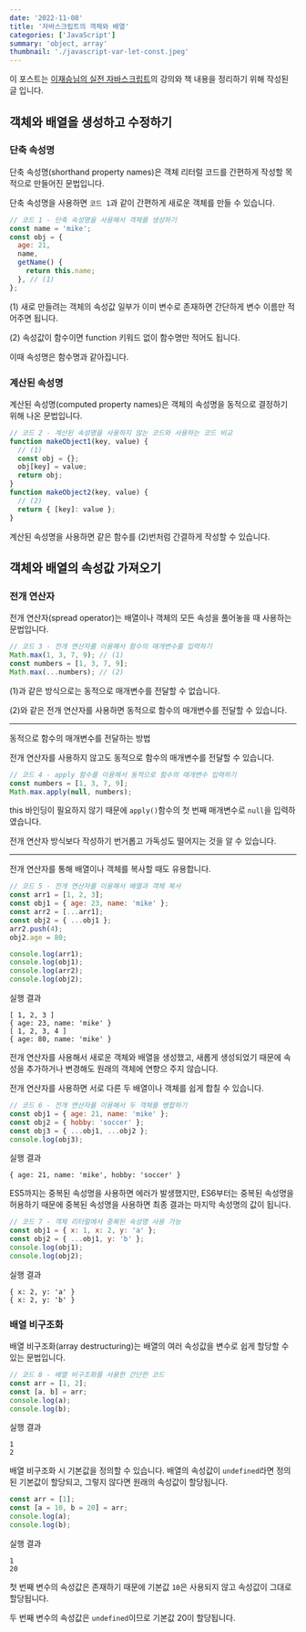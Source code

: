 ```yaml
---
date: '2022-11-08'
title: '자바스크립트의 객체와 배열'
categories: ['JavaScript']
summary: 'object, array'
thumbnail: './javascript-var-let-const.jpeg'
---
```


이 포스트는 [이재승님의 실전 자바스크립트](https://www.inflearn.com/course/%EC%8B%A4%EC%A0%84-%EC%9E%90%EB%B0%94%EC%8A%A4%ED%81%AC%EB%A6%BD%ED%8A%B8/dashboard)의 강의와 책 내용을 정리하기 위해 작성된 글 입니다.

## 객체와 배열을 생성하고 수정하기

### 단축 속성명

단축 속성명(shorthand property names)은 객체 리터럴 코드를 간편하게 작성할 목적으로 만들어진 문법입니다.

단축 속성명을 사용하면 `코드 1`과 같이 간편하게 새로운 객체를 만들 수 있습니다.

```js
// 코드 1 - 단축 속성명을 사용해서 객체를 생성하기
const name = 'mike';
const obj = {
  age: 21,
  name,
  getName() {
    return this.name;
  }, // (1)
};
```

(1) 새로 만들려는 객체의 속성값 일부가 이미 변수로 존재하면 간단하게 변수 이름만 적어주면 됩니다.

(2) 속성값이 함수이면 function 키워드 없이 함수명만 적어도 됩니다.

이때 속성명은 함수명과 같아집니다.

### 계산된 속성명

계산된 속성명(computed property names)은 객체의 속성명을 동적으로 결정하기 위해 나온 문법입니다.

```js
// 코드 2 - 계산된 속성명을 사용하지 않는 코드와 사용하는 코드 비교
function makeObject1(key, value) {
  // (1)
  const obj = {};
  obj[key] = value;
  return obj;
}
function makeObject2(key, value) {
  // (2)
  return { [key]: value };
}
```

계산된 속성명을 사용하면 같은 함수를 (2)번처럼 간결하게 작성할 수 있습니다.

## 객체와 배열의 속성값 가져오기

### 전개 연산자

전개 연산자(spread operator)는 배열이나 객체의 모든 속성을 풀어놓을 때 사용하는 문법입니다.

```js
// 코드 3 - 전개 연산자를 이용해서 함수의 매개변수를 입력하기
Math.max(1, 3, 7, 9); // (1)
const numbers = [1, 3, 7, 9];
Math.max(...numbers); // (2)
```

(1)과 같은 방식으로는 동적으로 매개변수를 전달할 수 없습니다.

(2)와 같은 전개 연산자를 사용하면 동적으로 함수의 매개변수를 전달할 수 있습니다.

<hr>
동적으로 함수의 매개변수를 전달하는 방법

전개 연산자를 사용하지 않고도 동적으로 함수의 매개변수를 전달할 수 있습니다.

```js
// 코드 4 - apply 함수를 이용해서 동적으로 함수의 매개변수 입력하기
const numbers = [1, 3, 7, 9];
Math.max.apply(null, numbers);
```

this 바인딩이 필요하지 않기 때문에 `apply()`함수의 첫 번째 매개변수로 `null`을 입력하였습니다.

전개 연산자 방식보다 작성하기 번거롭고 가독성도 떨어지는 것을 알 수 있습니다.

<hr>

전개 연산자를 통해 배열이나 객체를 복사할 때도 유용합니다.

```js
// 코드 5 - 전개 연산자를 이용해서 배열과 객체 복사
const arr1 = [1, 2, 3];
const obj1 = { age: 23, name: 'mike' };
const arr2 = [...arr1];
const obj2 = { ...obj1 };
arr2.push(4);
obj2.age = 80;

console.log(arr1);
console.log(obj1);
console.log(arr2);
console.log(obj2);
```

실행 결과

```shell
[ 1, 2, 3 ]
{ age: 23, name: 'mike' }
[ 1, 2, 3, 4 ]
{ age: 80, name: 'mike' }
```

전개 연산자를 사용해서 새로운 객체와 배열을 생성했고, 새롭게 생성되었기 때문에 속성을 추가하거나 변경해도 원래의 객체에 연향으 주지 않습니다.

전개 연산자를 사용하면 서로 다른 두 배열이나 객체를 쉽게 합칠 수 있습니다.

```js
// 코드 6 - 전개 연산자를 이용해서 두 객체를 병합하기
const obj1 = { age: 21, name: 'mike' };
const obj2 = { hobby: 'soccer' };
const obj3 = { ...obj1, ...obj2 };
console.log(obj3);
```

실행 결과

```shell
{ age: 21, name: 'mike', hobby: 'soccer' }
```

ES5까지는 중복된 속성명을 사용하면 에러가 발생했지만, ES6부터는 중복된 속성명을 허용하기 때문에 중복된 속성명을 사용하면 최종 결과는 마지막 속성명의 값이 됩니다.

```js
// 코드 7 - 객체 리터럴에서 중복된 속성명 사용 가능
const obj1 = { x: 1, x: 2, y: 'a' };
const obj2 = { ...obj1, y: 'b' };
console.log(obj1);
console.log(obj2);
```

실행 결과

```shell
{ x: 2, y: 'a' }
{ x: 2, y: 'b' }
```

### 배열 비구조화

배열 비구조화(array destructuring)는 배열의 여러 속성값을 변수로 쉽게 할당할 수 있는 문법입니다.

```js
// 코드 8 - 배열 비구조화를 사용한 간단한 코드
const arr = [1, 2];
const [a, b] = arr;
console.log(a);
console.log(b);
```

실행 결과

```shell
1
2
```

배열 비구조화 시 기본값을 정의할 수 있습니다.
배열의 속성값이 `undefined`라면 정의된 기본값이 할당되고, 그렇지 않다면 원래의 속성값이 할당됩니다.

```js
const arr = [1];
const [a = 10, b = 20] = arr;
console.log(a);
console.log(b);
```

실행 결과

```shell
1
20
```

첫 번째 변수의 속성값은 존재하기 때문에 기본값 `10`은 사용되지 않고 속성값이 그대로 할당됩니다.

두 번째 변수의 속성값은 `undefined`이므로 기본값 20이 할당됩니다.
